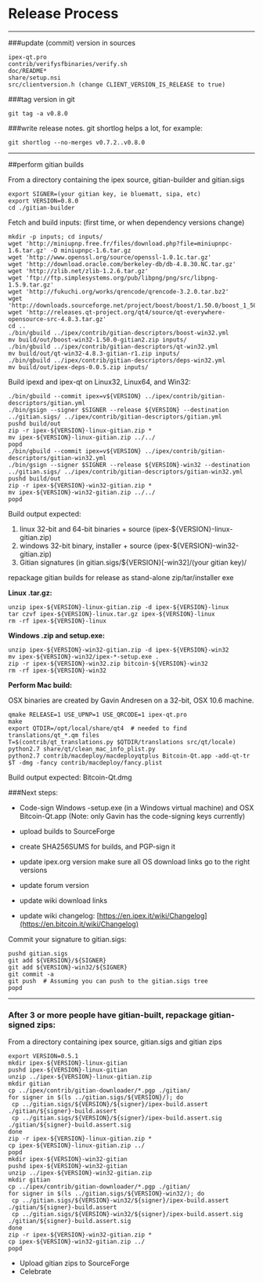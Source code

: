 Release Process
====================

* * *

###update (commit) version in sources


	ipex-qt.pro
	contrib/verifysfbinaries/verify.sh
	doc/README*
	share/setup.nsi
	src/clientversion.h (change CLIENT_VERSION_IS_RELEASE to true)

###tag version in git

	git tag -a v0.8.0

###write release notes. git shortlog helps a lot, for example:

	git shortlog --no-merges v0.7.2..v0.8.0

* * *

##perform gitian builds

 From a directory containing the ipex source, gitian-builder and gitian.sigs
  
	export SIGNER=(your gitian key, ie bluematt, sipa, etc)
	export VERSION=0.8.0
	cd ./gitian-builder

 Fetch and build inputs: (first time, or when dependency versions change)

	mkdir -p inputs; cd inputs/
	wget 'http://miniupnp.free.fr/files/download.php?file=miniupnpc-1.6.tar.gz' -O miniupnpc-1.6.tar.gz
	wget 'http://www.openssl.org/source/openssl-1.0.1c.tar.gz'
	wget 'http://download.oracle.com/berkeley-db/db-4.8.30.NC.tar.gz'
	wget 'http://zlib.net/zlib-1.2.6.tar.gz'
	wget 'ftp://ftp.simplesystems.org/pub/libpng/png/src/libpng-1.5.9.tar.gz'
	wget 'http://fukuchi.org/works/qrencode/qrencode-3.2.0.tar.bz2'
	wget 'http://downloads.sourceforge.net/project/boost/boost/1.50.0/boost_1_50_0.tar.bz2'
	wget 'http://releases.qt-project.org/qt4/source/qt-everywhere-opensource-src-4.8.3.tar.gz'
	cd ..
	./bin/gbuild ../ipex/contrib/gitian-descriptors/boost-win32.yml
	mv build/out/boost-win32-1.50.0-gitian2.zip inputs/
	./bin/gbuild ../ipex/contrib/gitian-descriptors/qt-win32.yml
	mv build/out/qt-win32-4.8.3-gitian-r1.zip inputs/
	./bin/gbuild ../ipex/contrib/gitian-descriptors/deps-win32.yml
	mv build/out/ipex-deps-0.0.5.zip inputs/

 Build ipexd and ipex-qt on Linux32, Linux64, and Win32:
  
	./bin/gbuild --commit ipex=v${VERSION} ../ipex/contrib/gitian-descriptors/gitian.yml
	./bin/gsign --signer $SIGNER --release ${VERSION} --destination ../gitian.sigs/ ../ipex/contrib/gitian-descriptors/gitian.yml
	pushd build/out
	zip -r ipex-${VERSION}-linux-gitian.zip *
	mv ipex-${VERSION}-linux-gitian.zip ../../
	popd
	./bin/gbuild --commit ipex=v${VERSION} ../ipex/contrib/gitian-descriptors/gitian-win32.yml
	./bin/gsign --signer $SIGNER --release ${VERSION}-win32 --destination ../gitian.sigs/ ../ipex/contrib/gitian-descriptors/gitian-win32.yml
	pushd build/out
	zip -r ipex-${VERSION}-win32-gitian.zip *
	mv ipex-${VERSION}-win32-gitian.zip ../../
	popd

  Build output expected:

  1. linux 32-bit and 64-bit binaries + source (ipex-${VERSION}-linux-gitian.zip)
  2. windows 32-bit binary, installer + source (ipex-${VERSION}-win32-gitian.zip)
  3. Gitian signatures (in gitian.sigs/${VERSION}[-win32]/(your gitian key)/

repackage gitian builds for release as stand-alone zip/tar/installer exe

**Linux .tar.gz:**

	unzip ipex-${VERSION}-linux-gitian.zip -d ipex-${VERSION}-linux
	tar czvf ipex-${VERSION}-linux.tar.gz ipex-${VERSION}-linux
	rm -rf ipex-${VERSION}-linux

**Windows .zip and setup.exe:**

	unzip ipex-${VERSION}-win32-gitian.zip -d ipex-${VERSION}-win32
	mv ipex-${VERSION}-win32/ipex-*-setup.exe .
	zip -r ipex-${VERSION}-win32.zip bitcoin-${VERSION}-win32
	rm -rf ipex-${VERSION}-win32

**Perform Mac build:**

  OSX binaries are created by Gavin Andresen on a 32-bit, OSX 10.6 machine.

	qmake RELEASE=1 USE_UPNP=1 USE_QRCODE=1 ipex-qt.pro
	make
	export QTDIR=/opt/local/share/qt4  # needed to find translations/qt_*.qm files
	T=$(contrib/qt_translations.py $QTDIR/translations src/qt/locale)
	python2.7 share/qt/clean_mac_info_plist.py
	python2.7 contrib/macdeploy/macdeployqtplus Bitcoin-Qt.app -add-qt-tr $T -dmg -fancy contrib/macdeploy/fancy.plist

 Build output expected: Bitcoin-Qt.dmg

###Next steps:

* Code-sign Windows -setup.exe (in a Windows virtual machine) and
  OSX Bitcoin-Qt.app (Note: only Gavin has the code-signing keys currently)

* upload builds to SourceForge

* create SHA256SUMS for builds, and PGP-sign it

* update ipex.org version
  make sure all OS download links go to the right versions

* update forum version

* update wiki download links

* update wiki changelog: [https://en.ipex.it/wiki/Changelog](https://en.bitcoin.it/wiki/Changelog)

Commit your signature to gitian.sigs:

	pushd gitian.sigs
	git add ${VERSION}/${SIGNER}
	git add ${VERSION}-win32/${SIGNER}
	git commit -a
	git push  # Assuming you can push to the gitian.sigs tree
	popd

-------------------------------------------------------------------------

### After 3 or more people have gitian-built, repackage gitian-signed zips:

From a directory containing ipex source, gitian.sigs and gitian zips

	export VERSION=0.5.1
	mkdir ipex-${VERSION}-linux-gitian
	pushd ipex-${VERSION}-linux-gitian
	unzip ../ipex-${VERSION}-linux-gitian.zip
	mkdir gitian
	cp ../ipex/contrib/gitian-downloader/*.pgp ./gitian/
	for signer in $(ls ../gitian.sigs/${VERSION}/); do
	 cp ../gitian.sigs/${VERSION}/${signer}/ipex-build.assert ./gitian/${signer}-build.assert
	 cp ../gitian.sigs/${VERSION}/${signer}/ipex-build.assert.sig ./gitian/${signer}-build.assert.sig
	done
	zip -r ipex-${VERSION}-linux-gitian.zip *
	cp ipex-${VERSION}-linux-gitian.zip ../
	popd
	mkdir ipex-${VERSION}-win32-gitian
	pushd ipex-${VERSION}-win32-gitian
	unzip ../ipex-${VERSION}-win32-gitian.zip
	mkdir gitian
	cp ../ipex/contrib/gitian-downloader/*.pgp ./gitian/
	for signer in $(ls ../gitian.sigs/${VERSION}-win32/); do
	 cp ../gitian.sigs/${VERSION}-win32/${signer}/ipex-build.assert ./gitian/${signer}-build.assert
	 cp ../gitian.sigs/${VERSION}-win32/${signer}/ipex-build.assert.sig ./gitian/${signer}-build.assert.sig
	done
	zip -r ipex-${VERSION}-win32-gitian.zip *
	cp ipex-${VERSION}-win32-gitian.zip ../
	popd

- Upload gitian zips to SourceForge
- Celebrate 

